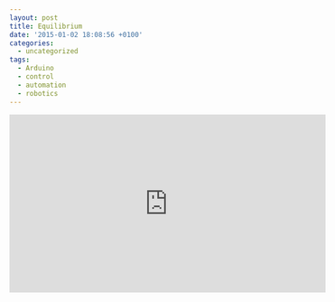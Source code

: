 ```yaml
---
layout: post
title: Equilibrium
date: '2015-01-02 18:08:56 +0100'
categories:
  - uncategorized
tags:
  - Arduino
  - control
  - automation
  - robotics
---
```


<iframe width="560" height="315" src="https://www.youtube.com/embed/n_6p-1J551Y" title="YouTube video player" frameborder="0" allow="accelerometer; autoplay; clipboard-write; encrypted-media; gyroscope; picture-in-picture; web-share" allowfullscreen="">
</iframe>

